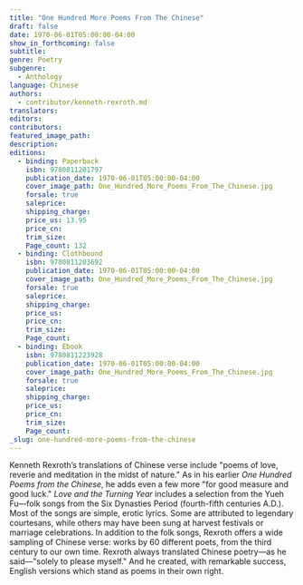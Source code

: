 ```yaml
---
title: "One Hundred More Poems From The Chinese"
draft: false
date: 1970-06-01T05:00:00-04:00
show_in_forthcoming: false
subtitle:
genre: Poetry
subgenre:
  - Anthology
language: Chinese
authors:
  - contributor/kenneth-rexroth.md
translators:
editors:
contributors:
featured_image_path:
description:
editions:
  - binding: Paperback
    isbn: 9780811201797
    publication_date: 1970-06-01T05:00:00-04:00
    cover_image_path: One_Hundred_More_Poems_From_The_Chinese.jpg
    forsale: true
    saleprice:
    shipping_charge:
    price_us: 13.95
    price_cn:
    trim_size:
    Page_count: 132
  - binding: Clothbound
    isbn: 9780811203692
    publication_date: 1970-06-01T05:00:00-04:00
    cover_image_path: One_Hundred_More_Poems_From_The_Chinese.jpg
    forsale: true
    saleprice:
    shipping_charge:
    price_us:
    price_cn:
    trim_size:
    Page_count:
  - binding: Ebook
    isbn: 9780811223928
    publication_date: 1970-06-01T05:00:00-04:00
    cover_image_path: One_Hundred_More_Poems_From_The_Chinese.jpg
    forsale: true
    saleprice:
    shipping_charge:
    price_us:
    price_cn:
    trim_size:
    Page_count:
_slug: one-hundred-more-poems-from-the-chinese
---
```


Kenneth Rexroth’s translations of Chinese verse include "poems of love, reverie and meditation in the midst of nature." As in his earlier _One Hundred Poems from the Chinese_, he adds even a few more "for good measure and good luck." _Love and the Turning Year_ includes a selection from the Yueh Fu––folk songs from the Six Dynasties Period (fourth-fifth centuries A.D.). Most of the songs are simple, erotic lyrics. Some are attributed to legendary courtesans, while others may have been sung at harvest festivals or marriage celebrations. In addition to the folk songs, Rexroth offers a wide sampling of Chinese verse: works by 60 different poets, from the third century to our own time. Rexroth always translated Chinese poetry––as he said––"solely to please myself." And he created, with remarkable success, English versions which stand as poems in their own right.

